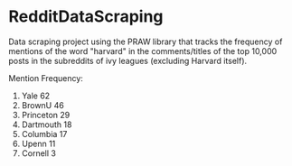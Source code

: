 # RedditDataScraping

Data scraping project using the PRAW library that tracks the frequency of mentions of the word "harvard" in the comments/titles of the top 10,000 posts in the subreddits of ivy leagues (excluding Harvard itself).

Mention Frequency:
1. Yale 62
2. BrownU 46
3. Princeton 29
4. Dartmouth 18
5. Columbia 17
6. Upenn 11
7. Cornell 3



